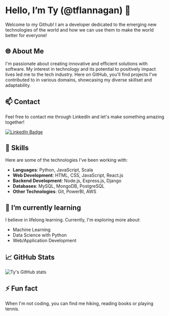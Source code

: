 # Hello, I’m Ty (@tflannagan) 👋

Welcome to my Github! I am a developer dedicated to the emerging new technologies of the world and how we can use them to make the world better for everyone!

## 🌐 About Me

I'm passionate about creating innovative and efficient solutions with software. My interest in technology and its potential to positively impact lives led me to the tech industry. Here on GitHub, you'll find projects I've contributed to in various domains, showcasing my diverse skillset and adaptability.

## 📫 Contact

Feel free to contact me through LinkedIn and let's make something amazing together!

[![LinkedIn Badge](https://img.shields.io/badge/LinkedIn-Profile-blue)](https://www.linkedin.com/in/ty-flannagan-774622251)

## 💼 Skills

Here are some of the technologies I've been working with:

- **Languages**: Python, JavaScript, Scala
- **Web Development**: HTML, CSS, JavaScript, React.js
- **Backend Development**: Node.js, Express.js, Django
- **Databases**: MySQL, MongoDB, PostgreSQL
- **Other Technologies**: Git, PowerBI, AWS

## 🌱 I’m currently learning

I believe in lifelong learning. Currently, I'm exploring more about:

- Machine Learning
- Data Science with Python
- Web/Application Development

## 📈 GitHub Stats

![Ty's GitHub stats](https://github-readme-stats.vercel.app/api?username=tflannagan&show_icons=true&theme=radical)

## ⚡ Fun fact

When I'm not coding, you can find me hiking, reading books or playing tennis.

